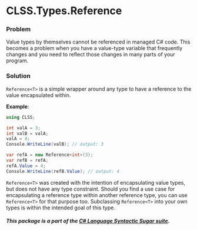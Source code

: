 ﻿# CLSS.Types.Reference

### Problem

Value types by themselves cannot be referenced in managed C# code. This becomes a problem when you have a value-type variable that frequently changes and you need to reflect those changes in many parts of your program.

### Solution

`Reference<T>` is a simple wrapper around any type to have a reference to the value encapsulated within.

**Example**:

```csharp
using CLSS;

int valA = 3;
int valB = valA;
valA = 4;
Console.WriteLine(valB); // output: 3

var refA = new Reference<int>(3);
var refB = refA;
refA.Value = 4;
Console.WriteLine(refB.Value); // output: 4
```

`Reference<T>` was created with the intention of encapsulating value types, but does not have any type constraint. Should you find a use case for encapsulating a reference type within another reference type, you can use `Reference<T>` for that purpose too. Subclassing `Reference<T>` into your own types is within the intended goal of this type.

##### This package is a part of the [C# Language Syntactic Sugar suite](https://github.com/tonygiang/CLSS).